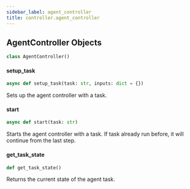 ```yaml
---
sidebar_label: agent_controller
title: controller.agent_controller
---
```


## AgentController Objects

```python
class AgentController()
```

#### setup\_task

```python
async def setup_task(task: str, inputs: dict = {})
```

Sets up the agent controller with a task.

#### start

```python
async def start(task: str)
```

Starts the agent controller with a task.
If task already run before, it will continue from the last step.

#### get\_task\_state

```python
def get_task_state()
```

Returns the current state of the agent task.

